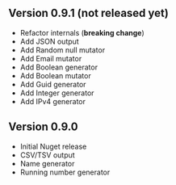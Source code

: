 
## Version 0.9.1 (not released yet)
- Refactor internals (**breaking change**)
- Add JSON output
- Add Random null mutator
- Add Email mutator
- Add Boolean generator
- Add Boolean mutator
- Add Guid generator
- Add Integer generator
- Add IPv4 generator
 
## Version 0.9.0
- Initial Nuget release
- CSV/TSV output
- Name generator
- Running number generator